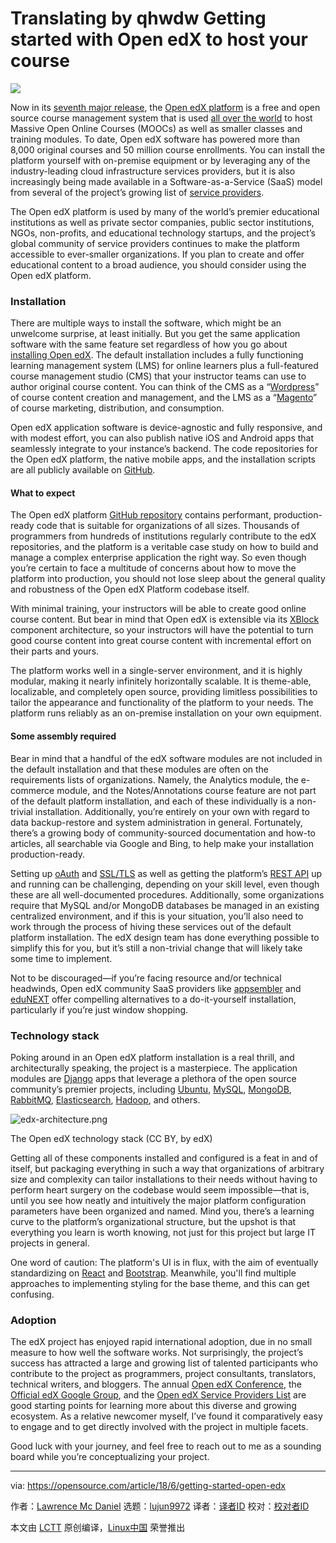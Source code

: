 Translating by qhwdw
Getting started with Open edX to host your course
======

![](https://opensource.com/sites/default/files/styles/image-full-size/public/lead-images/rh_003588_01_rd3os.combacktoschoolseriesgen_rh_032x_0.png?itok=cApG9aB4)

Now in its [seventh major release][1], the [Open edX platform][2] is a free and open source course management system that is used [all over the world][3] to host Massive Open Online Courses (MOOCs) as well as smaller classes and training modules. To date, Open edX software has powered more than 8,000 original courses and 50 million course enrollments. You can install the platform yourself with on-premise equipment or by leveraging any of the industry-leading cloud infrastructure services providers, but it is also increasingly being made available in a Software-as-a-Service (SaaS) model from several of the project’s growing list of [service providers][4].

The Open edX platform is used by many of the world’s premier educational institutions as well as private sector companies, public sector institutions, NGOs, non-profits, and educational technology startups, and the project’s global community of service providers continues to make the platform accessible to ever-smaller organizations. If you plan to create and offer educational content to a broad audience, you should consider using the Open edX platform.

### Installation

There are multiple ways to install the software, which might be an unwelcome surprise, at least initially. But you get the same application software with the same feature set regardless of how you go about [installing Open edX][5]. The default installation includes a fully functioning learning management system (LMS) for online learners plus a full-featured course management studio (CMS) that your instructor teams can use to author original course content. You can think of the CMS as a “[Wordpress][6]” of course content creation and management, and the LMS as a “[Magento][7]” of course marketing, distribution, and consumption.

Open edX application software is device-agnostic and fully responsive, and with modest effort, you can also publish native iOS and Android apps that seamlessly integrate to your instance’s backend. The code repositories for the Open edX platform, the native mobile apps, and the installation scripts are all publicly available on [GitHub][8].

#### What to expect

The Open edX platform [GitHub repository][9] contains performant, production-ready code that is suitable for organizations of all sizes. Thousands of programmers from hundreds of institutions regularly contribute to the edX repositories, and the platform is a veritable case study on how to build and manage a complex enterprise application the right way. So even though you’re certain to face a multitude of concerns about how to move the platform into production, you should not lose sleep about the general quality and robustness of the Open edX Platform codebase itself.

With minimal training, your instructors will be able to create good online course content. But bear in mind that Open edX is extensible via its [XBlock][10] component architecture, so your instructors will have the potential to turn good course content into great course content with incremental effort on their parts and yours.

The platform works well in a single-server environment, and it is highly modular, making it nearly infinitely horizontally scalable. It is theme-able, localizable, and completely open source, providing limitless possibilities to tailor the appearance and functionality of the platform to your needs. The platform runs reliably as an on-premise installation on your own equipment.

#### Some assembly required

Bear in mind that a handful of the edX software modules are not included in the default installation and that these modules are often on the requirements lists of organizations. Namely, the Analytics module, the e-commerce module, and the Notes/Annotations course feature are not part of the default platform installation, and each of these individually is a non-trivial installation. Additionally, you’re entirely on your own with regard to data backup-restore and system administration in general. Fortunately, there’s a growing body of community-sourced documentation and how-to articles, all searchable via Google and Bing, to help make your installation production-ready.

Setting up [oAuth][11] and [SSL/TLS][12] as well as getting the platform’s [REST API][13] up and running can be challenging, depending on your skill level, even though these are all well-documented procedures. Additionally, some organizations require that MySQL and/or MongoDB databases be managed in an existing centralized environment, and if this is your situation, you’ll also need to work through the process of hiving these services out of the default platform installation. The edX design team has done everything possible to simplify this for you, but it’s still a non-trivial change that will likely take some time to implement.

Not to be discouraged—if you’re facing resource and/or technical headwinds, Open edX community SaaS providers like [appsembler][14] and [eduNEXT][15] offer compelling alternatives to a do-it-yourself installation, particularly if you’re just window shopping.

### Technology stack

Poking around in an Open edX platform installation is a real thrill, and architecturally speaking, the project is a masterpiece. The application modules are [Django][16] apps that leverage a plethora of the open source community’s premier projects, including [Ubuntu][17], [MySQL][18], [MongoDB][19], [RabbitMQ][20], [Elasticsearch][21], [Hadoop][22], and others.

![edx-architecture.png][24]

The Open edX technology stack (CC BY, by edX)

Getting all of these components installed and configured is a feat in and of itself, but packaging everything in such a way that organizations of arbitrary size and complexity can tailor installations to their needs without having to perform heart surgery on the codebase would seem impossible—that is, until you see how neatly and intuitively the major platform configuration parameters have been organized and named. Mind you, there’s a learning curve to the platform’s organizational structure, but the upshot is that everything you learn is worth knowing, not just for this project but large IT projects in general.

One word of caution: The platform's UI is in flux, with the aim of eventually standardizing on [React][25] and [Bootstrap][26]. Meanwhile, you'll find multiple approaches to implementing styling for the base theme, and this can get confusing.

### Adoption

The edX project has enjoyed rapid international adoption, due in no small measure to how well the software works. Not surprisingly, the project’s success has attracted a large and growing list of talented participants who contribute to the project as programmers, project consultants, translators, technical writers, and bloggers. The annual [Open edX Conference][27], the [Official edX Google Group][28], and the [Open edX Service Providers List][4] are good starting points for learning more about this diverse and growing ecosystem. As a relative newcomer myself, I’ve found it comparatively easy to engage and to get directly involved with the project in multiple facets.

Good luck with your journey, and feel free to reach out to me as a sounding board while you’re conceptualizing your project.

--------------------------------------------------------------------------------

via: https://opensource.com/article/18/6/getting-started-open-edx

作者：[Lawrence Mc Daniel][a]
选题：[lujun9972](https://github.com/lujun9972)
译者：[译者ID](https://github.com/译者ID)
校对：[校对者ID](https://github.com/校对者ID)

本文由 [LCTT](https://github.com/LCTT/TranslateProject) 原创编译，[Linux中国](https://linux.cn/) 荣誉推出

[a]:https://opensource.com/users/mcdaniel0073
[1]:https://openedx.atlassian.net/wiki/spaces/DOC/pages/11108700/Open+edX+Releases
[2]:https://open.edx.org/about-open-edx
[3]:https://www.edx.org/schools-partners
[4]:https://openedx.atlassian.net/wiki/spaces/COMM/pages/65667081/Open+edX+Service+Providers
[5]:https://openedx.atlassian.net/wiki/spaces/OpenOPS/pages/60227779/Open+edX+Installation+Options
[6]:https://wordpress.com/
[7]:https://magento.com/
[8]:https://github.com/edx
[9]:https://github.com/edx/edx-platform
[10]:https://open.edx.org/xblocks
[11]:https://oauth.net/
[12]:https://en.wikipedia.org/wiki/Transport_Layer_Security
[13]:https://en.wikipedia.org/wiki/Representational_state_transfer
[14]:https://www.appsembler.com/
[15]:https://www.edunext.co/
[16]:https://www.djangoproject.com/
[17]:https://www.ubuntu.com/
[18]:https://www.mysql.com/
[19]:https://www.mongodb.com/
[20]:https://www.rabbitmq.com/
[21]:https://www.elastic.co/
[22]:http://hadoop.apache.org/
[23]:/file/400696
[24]:https://opensource.com/sites/default/files/uploads/edx-architecture_0.png (edx-architecture.png)
[25]:%E2%80%9Chttps://reactjs.org/%E2%80%9C
[26]:%E2%80%9Chttps://getbootstrap.com/%E2%80%9C
[27]:https://con.openedx.org/
[28]:https://groups.google.com/forum/#!forum/openedx-ops
